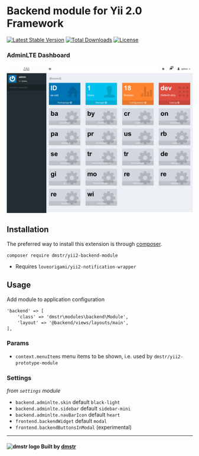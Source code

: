 Backend module for Yii 2.0 Framework
====================================

[![Latest Stable Version](https://poser.pugx.org/dmstr/yii2-backend-module/v/stable.svg)](https://packagist.org/packages/dmstr/yii2-backend-module) 
[![Total Downloads](https://poser.pugx.org/dmstr/yii2-backend-module/downloads.svg)](https://packagist.org/packages/dmstr/yii2-backend-module)
[![License](https://poser.pugx.org/dmstr/yii2-backend-module/license.svg)](https://packagist.org/packages/dmstr/yii2-backend-module)


### AdminLTE Dashboard

![Screenshot](https://raw.githubusercontent.com/dmstr/gh-media/master/dmstr/yii2-backend-module/backend-default-index.png)

Installation
------------

The preferred way to install this extension is through [composer](http://getcomposer.org/download/).

```
composer require dmstr/yii2-backend-module
```

- Requires `loveorigami/yii2-notification-wrapper`

Usage
-----

Add module to application configuration

```
'backend' => [
    'class' => 'dmstr\modules\backend\Module',
    'layout' => '@backend/views/layouts/main',
],
```

### Params

- `context.menuItems` menu items to be shown, i.e. used by `dmstr/yii2-prototype-module`

### Settings

*from `settings` module*

- `backend.adminlte.skin` default `black-light`
- `backend.adminlte.sidebar` default `sidebar-mini`
- `backend.adminlte.navBarIcon` default `heart`
- `frontend.backendWidget` default `modal`
- `frontend.backendButtonsInModal` (experimental)


---

#### ![dmstr logo](http://t.phundament.com/dmstr-16-cropped.png) Built by [dmstr](http://diemeisterei.de)
